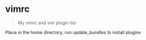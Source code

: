 # vimrc

> My vimrc and vim plugin list

Place in the home directory, run update_bundles to install plugins

